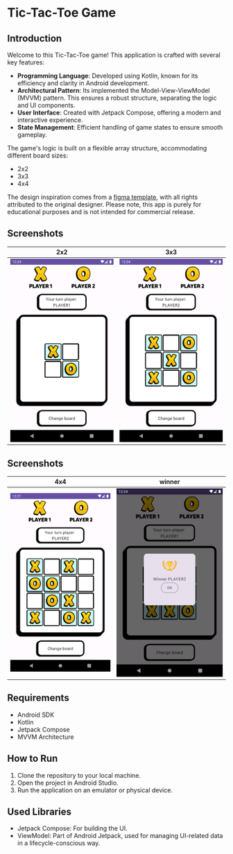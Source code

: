 # Tic-Tac-Toe Game

## Introduction
Welcome to this Tic-Tac-Toe game! This application is crafted with several key features:
- **Programming Language**: Developed using Kotlin, known for its efficiency and clarity in Android development.
- **Architectural Pattern**: Its implemented the Model-View-ViewModel (MVVM) pattern. This ensures a robust structure, separating the logic and UI components.
- **User Interface**: Created with Jetpack Compose, offering a modern and interactive experience.
- **State Management**: Efficient handling of game states to ensure smooth gameplay.

The game's logic is built on a flexible array structure, accommodating different board sizes:
- 2x2
- 3x3
- 4x4

The design inspiration comes from a [figma template](https://www.figma.com/community/file/893942075601804557), with all rights attributed to the original designer. Please note, this app is purely for educational purposes and is not intended for commercial release.

## Screenshots
| 2x2 | 3x3 |
|--|--|
|  ![map](ss/2x2.png)| ![map](ss/3x3InGame.png) |
## Screenshots
| 4x4 | winner |
|--|--|
|  ![map](ss/4x4InGame.png)| ![map](ss/winner.png) |

## Requirements
- Android SDK
- Kotlin
- Jetpack Compose
- MVVM Architecture

## How to Run
1. Clone the repository to your local machine.
2. Open the project in Android Studio.
3. Run the application on an emulator or physical device.

## Used Libraries
- Jetpack Compose: For building the UI.
- ViewModel: Part of Android Jetpack, used for managing UI-related data in a lifecycle-conscious way.
